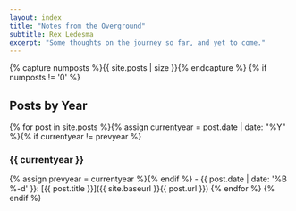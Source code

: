 ```yaml
---
layout: index
title: "Notes from the Overground"
subtitle: Rex Ledesma
excerpt: "Some thoughts on the journey so far, and yet to come."
---
```

{% capture numposts %}{{ site.posts | size }}{% endcapture %}
{% if numposts != '0' %}

## Posts by Year

{% for post in site.posts %}{% assign currentyear = post.date | date: "%Y" %}{% if currentyear != prevyear %}

### {{ currentyear }}

{% assign prevyear = currentyear %}{% endif %} - {{ post.date | date: '%B %-d' }}: [{{ post.title }}]({{ site.baseurl }}{{ post.url }})
{% endfor %}
{% endif %}
